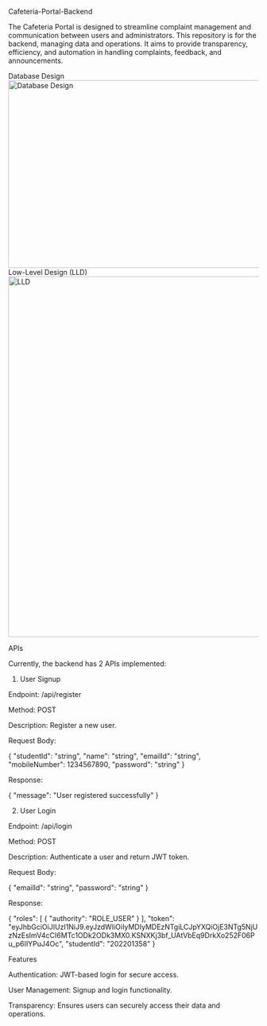 Cafeteria-Portal-Backend

The Cafeteria Portal is designed to streamline complaint management and communication between users and administrators. This repository is for the backend, managing data and operations. It aims to provide transparency, efficiency, and automation in handling complaints, feedback, and announcements.

Database Design
<img width="588" height="378" alt="Database Design" src="https://github.com/user-attachments/assets/6bdecbdd-c7d1-46c0-8d30-0ca51d29aa2d" />
Low-Level Design (LLD)
<img width="563" height="726" alt="LLD" src="https://github.com/user-attachments/assets/4c180909-6fef-4d9b-9f98-55d1417cf56d" />


APIs

Currently, the backend has 2 APIs implemented:

1. User Signup

Endpoint: /api/register

Method: POST

Description: Register a new user.

Request Body:

{
"studentId": "string",
"name": "string",
"emailId": "string",
"mobileNumber": 1234567890,
"password": "string"
}


Response:

{
"message": "User registered successfully"
}

2. User Login

Endpoint: /api/login

Method: POST

Description: Authenticate a user and return JWT token.

Request Body:

{
"emailId": "string",
"password": "string"
}


Response:

{
"roles": [
{
"authority": "ROLE_USER"
}
],
"token": "eyJhbGciOiJIUzI1NiJ9.eyJzdWIiOiIyMDIyMDEzNTgiLCJpYXQiOjE3NTg5NjUzNzEsImV4cCI6MTc1ODk2ODk3MX0.KSNXKj3bf_UAtVbEq9DrkXo252F06Pu_p6IIYPuJ4Oc",
"studentId": "202201358"
}

Features

Authentication: JWT-based login for secure access.

User Management: Signup and login functionality.

Transparency: Ensures users can securely access their data and operations.
